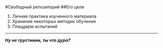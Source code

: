 #Свободный репозиторий
##Его цели 
   1. Личная практика изученного материала
   2. Хранение некоторых методик обучения
   3. Плацдарм испытаний
--- 
___Ну не грустииии, ты что дура?___
 
